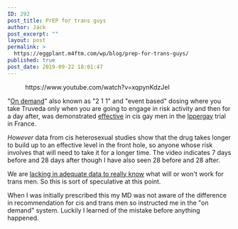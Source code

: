 ```yaml
---
ID: 292
post_title: PrEP for trans guys
author: Jack
post_excerpt: ""
layout: post
permalink: >
  https://eggplant.m4ftm.com/wp/blog/prep-for-trans-guys/
published: true
post_date: 2019-09-22 18:01:47
---
```

<!-- wp:core-embed/youtube {"url":"https://www.youtube.com/watch?v=xqpynKdzJeI","type":"video","providerNameSlug":"youtube","className":"wp-embed-aspect-16-9 wp-has-aspect-ratio"} --><figure class="wp-block-embed-youtube wp-block-embed is-type-video is-provider-youtube wp-embed-aspect-16-9 wp-has-aspect-ratio">

<div class="wp-block-embed__wrapper">
  https://www.youtube.com/watch?v=xqpynKdzJeI
</div></figure> 

<!-- /wp:core-embed/youtube -->

<!-- wp:paragraph -->

"<a href="https://www.out.com/health/2019/3/22/what-you-need-know-about-prep-demand" rel="noreferrer noopener" target="_blank">On demand</a>" also known as "2 1 1" and "event based" dosing where you take Truveda only when you are going to engage in risk activity and then for a day after, was demonstrated <a href="https://www.iwantprepnow.co.uk/prep-trials/#ipergay" rel="noreferrer noopener" target="_blank">effective</a> in cis gay men in the <a href="http://www.hivnet.ubc.ca/clinical-trials/ctn268/" rel="noreferrer noopener" target="_blank">Ippergay</a> trial in France.

<!-- /wp:paragraph -->

<!-- wp:paragraph -->

*However* data from cis heterosexual studies show that the drug takes longer to build up to an effective level in the front hole, so anyone whose risk involves that will need to take it for a longer time. The video indicates 7 days before and 28 days after though I have also seen 28 before and 28 after.

<!-- /wp:paragraph -->

<!-- wp:paragraph -->

We are <a href="http://www.hivequal.org/hiv-equal-online/trans-men-the-invisible-battle-with-hiv" rel="noreferrer noopener" target="_blank">lacking in adequate data to really know</a> what will or won't work for trans men. So this is sort of speculative at this point.

<!-- /wp:paragraph -->

<!-- wp:paragraph -->

When I was initially prescribed this my MD was not aware of the difference in recommendation for cis and trans men so instructed me in the "on demand" system. Luckily I learned of the mistake before anything happened.

<!-- /wp:paragraph -->